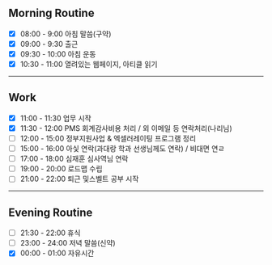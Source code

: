 ## Morning Routine
- [x] 08:00 - 9:00 아침 말씀(구약)
- [x] 09:00 - 9:30 출근
- [x] 09:30 - 10:00 아침 운동
- [x] 10:30 - 11:00 열려있는 웹페이지, 아티클 읽기
***
## Work
- [x] 11:00 - 11:30 업무 시작
- [x] 11:30 - 12:00 PMS 회계감사비용 처리 / 외 이메일 등 연락처리(나리님)
- [ ] 12:00 - 15:00 정부지원사업 & 엑셀러레이팅 프로그램 정리
- [ ] 15:00 - 16:00 아싳 연락(과대랑 학과 선생님께도 연락) / 비대면 연ㄹ
- [ ] 17:00 - 18:00 심재훈 심사역님 연락
- [ ] 19:00 - 20:00 로드맵 수립
- [ ] 21:00 - 22:00 퇴근 및스벨트 공부 시작
***
## Evening Routine 
- [ ] 21:30 - 22:00 휴식
- [ ] 23:00 - 24:00 저녁 말씀(신약)
- [x] 00:00 - 01:00 자유시간